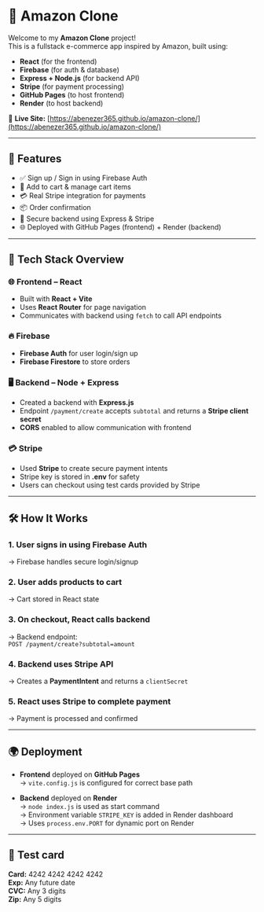 # 🛒 Amazon Clone

Welcome to my **Amazon Clone** project!  
This is a fullstack e-commerce app inspired by Amazon, built using:

- **React** (for the frontend)
- **Firebase** (for auth & database)
- **Express + Node.js** (for backend API)
- **Stripe** (for payment processing)
- **GitHub Pages** (to host frontend)
- **Render** (to host backend)

🔗 **Live Site:** [https://abenezer365.github.io/amazon-clone/](https://abenezer365.github.io/amazon-clone/)

---

## 🚀 Features

- ✅ Sign up / Sign in using Firebase Auth
- 🛒 Add to cart & manage cart items
- 💳 Real Stripe integration for payments
- 📦 Order confirmation
- 🔐 Secure backend using Express & Stripe
- 🌐 Deployed with GitHub Pages (frontend) + Render (backend)

---

## 🧠 Tech Stack Overview

### 🌐 Frontend – React
- Built with **React + Vite**
- Uses **React Router** for page navigation
- Communicates with backend using `fetch` to call API endpoints

### 🔥 Firebase
- **Firebase Auth** for user login/sign up
- **Firebase Firestore** to store orders

### 🖥️ Backend – Node + Express
- Created a backend with **Express.js**
- Endpoint `/payment/create` accepts `subtotal` and returns a **Stripe client secret**
- **CORS** enabled to allow communication with frontend

### 💳 Stripe
- Used **Stripe** to create secure payment intents
- Stripe key is stored in **.env** for safety
- Users can checkout using test cards provided by Stripe

---

## 🛠️ How It Works

### 1. User signs in using Firebase Auth  
→ Firebase handles secure login/signup

### 2. User adds products to cart  
→ Cart stored in React state

### 3. On checkout, React calls backend  
→ Backend endpoint:  
`POST /payment/create?subtotal=amount`

### 4. Backend uses Stripe API  
→ Creates a **PaymentIntent** and returns a `clientSecret`

### 5. React uses Stripe to complete payment  
→ Payment is processed and confirmed

---

## 🌍 Deployment

- **Frontend** deployed on **GitHub Pages**  
  → `vite.config.js` is configured for correct base path

- **Backend** deployed on **Render**  
  → `node index.js` is used as start command  
  → Environment variable `STRIPE_KEY` is added in Render dashboard  
  → Uses `process.env.PORT` for dynamic port on Render

---

## 📁 Test card

**Card:** 4242 4242 4242 4242  
**Exp:** Any future date  
**CVC:** Any 3 digits  
**Zip:** Any 5 digits
